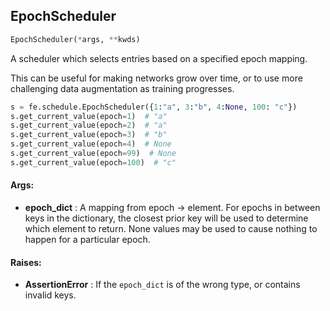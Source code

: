 ## EpochScheduler
```python
EpochScheduler(*args, **kwds)
```
A scheduler which selects entries based on a specified epoch mapping.

This can be useful for making networks grow over time, or to use more challenging data augmentation as training
progresses.

```python
s = fe.schedule.EpochScheduler({1:"a", 3:"b", 4:None, 100: "c"})
s.get_current_value(epoch=1)  # "a"
s.get_current_value(epoch=2)  # "a"
s.get_current_value(epoch=3)  # "b"
s.get_current_value(epoch=4)  # None
s.get_current_value(epoch=99)  # None
s.get_current_value(epoch=100)  # "c"
```


#### Args:

* **epoch_dict** :  A mapping from epoch -&gt; element. For epochs in between keys in the dictionary, the closest prior key        will be used to determine which element to return. None values may be used to cause nothing to happen for a        particular epoch.

#### Raises:

* **AssertionError** :  If the `epoch_dict` is of the wrong type, or contains invalid keys.